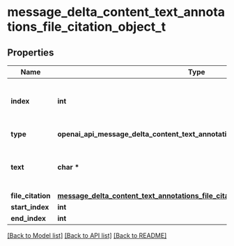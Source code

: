 # message_delta_content_text_annotations_file_citation_object_t

## Properties
Name | Type | Description | Notes
------------ | ------------- | ------------- | -------------
**index** | **int** | The index of the annotation in the text content part. | 
**type** | **openai_api_message_delta_content_text_annotations_file_citation_object_TYPE_e** | Always &#x60;file_citation&#x60;. | 
**text** | **char \*** | The text in the message content that needs to be replaced. | [optional] 
**file_citation** | [**message_delta_content_text_annotations_file_citation_object_file_citation_t**](message_delta_content_text_annotations_file_citation_object_file_citation.md) \* |  | [optional] 
**start_index** | **int** |  | [optional] 
**end_index** | **int** |  | [optional] 

[[Back to Model list]](../README.md#documentation-for-models) [[Back to API list]](../README.md#documentation-for-api-endpoints) [[Back to README]](../README.md)


